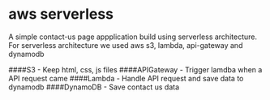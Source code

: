 # aws serverless
A simple contact-us page appplication build using serverless architecture. 
For serverless architecture we used aws s3, lambda, api-gateway and dynamodb 

####S3 - Keep html, css, js files
####APIGateway - Trigger lamdba when a API request came
####Lambda - Handle API request and save data to dynamodb
####DynamoDB - Save contact us data 
